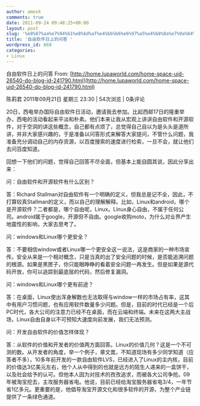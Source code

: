 ```yaml
---
author: amosk
comments: true
date: 2011-09-24 09:48:25+00:00
layout: post
slug: '%e8%87%aa%e7%94%b1%e8%bd%af%e4%bb%b6%e6%97%a5%e4%b8%8a%e7%9a%84%e9%97%ae%e7%ad%94'
title: '自由软件日上的问答 '
wordpress_id: 669
categories:
- Linux
---
```


自由软件日上的问答
From: [http://home.lupaworld.com/home-space-uid-26540-do-blog-id-241790.html](http://home.lupaworld.com/home-space-uid-26540-do-blog-id-241790.html)

陈莉君 2011年09月21日 星期三 23:30 | 54次浏览 | 0条评论

20日，西电举办国际自由软件日活动，邀请我去参加。比起西邮17日的隆重举办，西电的活动看起来平淡和朴素。他们本来让我从宏观上讲讲自由软件和开源软件，对于空洞的讲这些概念，自己都有点烦了，总觉得自己自以为是头头是道所讲，并非大家感兴趣的，于是准备以问答形式来解答大家提问，不管什么问题，我准备充分调动自己的内存资源，以百度搜索的速度进行检索，一旦不会，就让他们去问百度知道。

回想一下他们的问题，觉得自己回答不尽全面，但基本上能自圆其说，因此分享出来：

问：自由软件和开源软件有什么区别？

答：Richard Stallman对自由软件有一个明确的定义，但我总是记不全，因此，不打算较真Stallman的定义，而以自己的理解解释。比如，Linux和android，哪个是开源软件？二者都是，哪个自由呢，Linux。Linux身心自由，不属于任何公司。android属于google，开源但不自由。google收购moto，为什么对业界产生地震性的影响，大家去思考了。

问：windows和Linux哪个更安全？

答：不要相信window或者Linux哪一个更安全这一说法，这是商家的一种市场宣传。安全从来是一个相对概念，只是当真的出了安全问题的时候，是否能追溯问题的根源。如果是黑匣子，你只能眼睁睁的看着安全问题一再发生。但是如果是源代码开放，你可以追踪到最底层的代码，然后修复漏洞。

问：windows和Linux哪个更有前途？

答：在桌面，Linux使出浑身解数也无法取得与window一样的市场占有率，这其中有用户习惯问题，也有应用软件数量多少问题。但是，目前的时代已经是一个后PC时代，各大公司的注意力已经不在桌面，而在云端和终端。未来在这两大主战场，Linux自由自身以不可预知大速度向前发展，我们无法预测。

问：开发自由软件的价值怎样体现？

答：从软件的价值和开发者的价值两方面回答。Linux的价值几何？这是一个不可测的数。从开发者的角度，举一个例子，章文嵩，不知道现场有多少同学知道（应答者不多），10多年前开发的一款自由软件LVS，已经进入了Linux的主内核，目前的价值达3亿美元左右，他个人从中得到的也就是远方的陌生人递来的一盒饼干，以及社会给予的认可。但他本人因为对技术的孜孜追求，而被各大公司争抢。09年被淘宝挖去，主攻服务器省电。他说，目前已经给淘宝服务器省电3/4，一年节省1亿多元。更重要的是，他倡导淘宝开源文化和很多软件的开源，为整个产业链提供了一条绿色通道。
